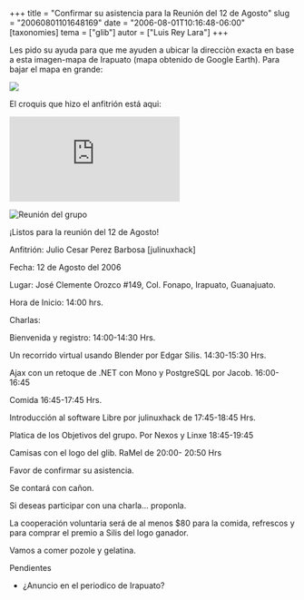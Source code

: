 +++
title = "Confirmar su asistencia para la Reunión del 12 de Agosto"
slug = "20060801101648169"
date = "2006-08-01T10:16:48-06:00"
[taxonomies]
tema = ["glib"]
autor = ["Luis Rey Lara"]
+++

Les pido su ayuda para que me ayuden a ubicar la direcciòn exacta en base a esta
imagen-mapa de Irapuato (mapa obtenido de Google Earth). Para bajar el mapa en
grande:

![](http://wiki.glib.org.mx/images/0/0a/Glibagosto2.JPG)

El croquis que hizo el anfitrión está aqui:

![](http://wiki.glib.org.mx/index.php?title=Imagen:Crokis.jpg&redirect=no)

![Reunión del grupo](https://glib.org.mx/images/articles/20060801101648169_1_original.JPG)

¡Listos para la reunión del 12 de Agosto!

Anfitrión: Julio Cesar Perez Barbosa \[julinuxhack\]

Fecha: 12 de Agosto del 2006

Lugar: José Clemente Orozco #149, Col. Fonapo, Irapuato, Guanajuato.

Hora de Inicio: 14:00 hrs.

Charlas:

Bienvenida y registro: 14:00-14:30 Hrs.

Un recorrido virtual usando Blender por Edgar Silis. 14:30-15:30 Hrs.

Ajax con un retoque de .NET con Mono y PostgreSQL por Jacob. 16:00-16:45

Comida 16:45-17:45 Hrs.

Introducción al software Libre por julinuxhack de 17:45-18:45 Hrs.

Platica de los Objetivos del grupo. Por Nexos y Linxe 18:45-19:45

Camisas con el logo del glib. RaMel de 20:00- 20:50 Hrs

<!-- more -->

Favor de confirmar su asistencia.

Se contará con cañon.

Si deseas participar con una charla… proponla.

La cooperación voluntaria será de al menos $80 para la comida, refrescos y para
comprar el premio a Silis del logo ganador.

Vamos a comer pozole y gelatina.

Pendientes

* ¿Anuncio en el periodico de Irapuato?
